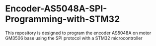 # Encoder-AS5048A-SPI-Programming-with-STM32
This repository is designed to program the encoder AS5048A on motor GM3506 base using the SPI protocol with a STM32 microcontroller
